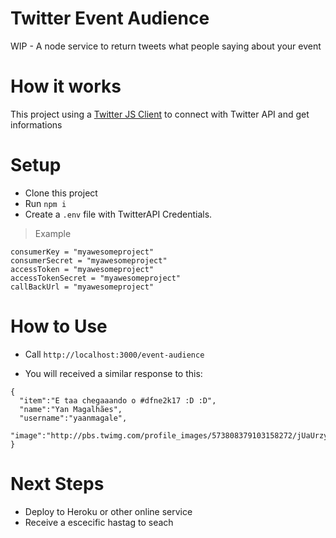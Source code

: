 # Twitter Event Audience

WIP - A node service to return tweets what people saying about your event

# How it works
This project using a [Twitter JS Client](https://github.com/BoyCook/TwitterJSClient) to connect with Twitter API and get informations

# Setup
- Clone this project
- Run `npm i`
- Create a `.env` file with TwitterAPI Credentials.

> Example

```
consumerKey = "myawesomeproject"
consumerSecret = "myawesomeproject"
accessToken = "myawesomeproject"
accessTokenSecret = "myawesomeproject"
callBackUrl = "myawesomeproject"
```

# How to Use
- Call `http://localhost:3000/event-audience`

- You will received a similar response to this:

```
{  
  "item":"E taa chegaaando o #dfne2k17 :D :D",
  "name":"Yan Magalhães",
  "username":"yaanmagale",
  "image":"http://pbs.twimg.com/profile_images/573808379103158272/jUaUrzy4_normal.jpeg"
}
```   

# Next Steps
- Deploy to Heroku or other online service
- Receive a escecific hastag to seach
